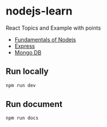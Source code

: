 # nodejs-learn
React Topics and Example with points
- [Fundamentals of Nodejs](topics/nodejs.md)
- [Express](topics/express.md)
- [Mongo DB](topics/mongodb.md)

## Run locally
```cmd
npm run dev
```
## Run document
```cmd
npm run docs
```